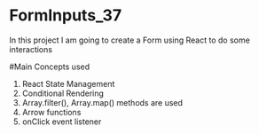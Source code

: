 # FormInputs_37
In this project I am going to create a Form using React to do some interactions

#Main Concepts used
1. React State Management
2. Conditional Rendering
3. Array.filter(), Array.map() methods are used
4. Arrow functions
5. onClick event listener
